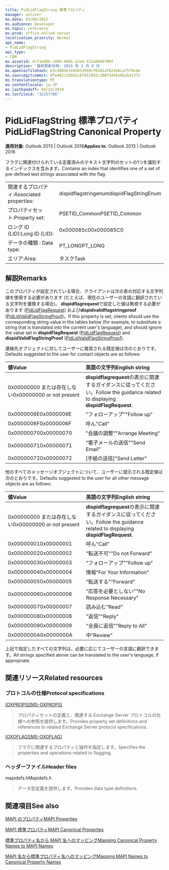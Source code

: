 ```yaml
---
title: PidLidFlagString 標準プロパティ
manager: soliver
ms.date: 03/09/2015
ms.audience: Developer
ms.topic: reference
ms.prod: office-online-server
localization_priority: Normal
api_name:
- PidLidFlagString
api_type:
- COM
ms.assetid: 4cf1e08b-c869-4965-a1e4-512a0684700f
description: '最終更新日時: 2015 年 3 月 9 日'
ms.openlocfilehash: b3cd88db7e93b53990cf0181af623ebca75f0c6e
ms.sourcegitcommit: 8fe462c32b91c87911942c188f3445e85a54137c
ms.translationtype: MT
ms.contentlocale: ja-JP
ms.lasthandoff: 04/23/2019
ms.locfileid: "32357786"
---
```

# <a name="pidlidflagstring-canonical-property"></a><span data-ttu-id="4aff5-103">PidLidFlagString 標準プロパティ</span><span class="sxs-lookup"><span data-stu-id="4aff5-103">PidLidFlagString Canonical Property</span></span>

  
  
<span data-ttu-id="4aff5-104">**適用対象**: Outlook 2013 | Outlook 2016</span><span class="sxs-lookup"><span data-stu-id="4aff5-104">**Applies to**: Outlook 2013 | Outlook 2016</span></span> 
  
<span data-ttu-id="4aff5-105">フラグに関連付けられている定義済みのテキスト文字列のセットの1つを識別するインデックスを含みます。</span><span class="sxs-lookup"><span data-stu-id="4aff5-105">Contains an index that identifies one of a set of pre-defined text strings associated with the flag.</span></span>
  
|||
|:-----|:-----|
|<span data-ttu-id="4aff5-106">関連するプロパティ:</span><span class="sxs-lookup"><span data-stu-id="4aff5-106">Associated properties:</span></span>  <br/> |<span data-ttu-id="4aff5-107">dispidflagstringenum</span><span class="sxs-lookup"><span data-stu-id="4aff5-107">dispidFlagStringEnum</span></span>  <br/> |
|<span data-ttu-id="4aff5-108">プロパティセット:</span><span class="sxs-lookup"><span data-stu-id="4aff5-108">Property set:</span></span>  <br/> |<span data-ttu-id="4aff5-109">PSETID_Common</span><span class="sxs-lookup"><span data-stu-id="4aff5-109">PSETID_Common</span></span>  <br/> |
|<span data-ttu-id="4aff5-110">ロング ID (LID):</span><span class="sxs-lookup"><span data-stu-id="4aff5-110">Long ID (LID):</span></span>  <br/> |<span data-ttu-id="4aff5-111">0x000085c0</span><span class="sxs-lookup"><span data-stu-id="4aff5-111">0x000085C0</span></span>  <br/> |
|<span data-ttu-id="4aff5-112">データの種類 : </span><span class="sxs-lookup"><span data-stu-id="4aff5-112">Data type:</span></span>  <br/> |<span data-ttu-id="4aff5-113">PT_LONG</span><span class="sxs-lookup"><span data-stu-id="4aff5-113">PT_LONG</span></span>  <br/> |
|<span data-ttu-id="4aff5-114">エリア:</span><span class="sxs-lookup"><span data-stu-id="4aff5-114">Area:</span></span>  <br/> |<span data-ttu-id="4aff5-115">タスク</span><span class="sxs-lookup"><span data-stu-id="4aff5-115">Task</span></span>  <br/> |
   
## <a name="remarks"></a><span data-ttu-id="4aff5-116">解説</span><span class="sxs-lookup"><span data-stu-id="4aff5-116">Remarks</span></span>

<span data-ttu-id="4aff5-117">このプロパティが設定されている場合、クライアントは次の表の対応する文字列値を使用する必要があります (たとえば、現在のユーザーの言語に翻訳されている文字列を置換する場合)。 **dispidflagrequest**で設定した値は無視する必要があります ([PidLidFlagRequest](pidlidflagrequest-canonical-property.md)) および**dispidvalidflagstringproof** ([PidLidValidFlagStringProof](pidlidvalidflagstringproof-canonical-property.md))。</span><span class="sxs-lookup"><span data-stu-id="4aff5-117">If this property is set, clients should use the corresponding string value in the tables below (for example, to substitute a string that is translated into the current user's language), and should ignore the value set in **dispidFlagRequest** ([PidLidFlagRequest](pidlidflagrequest-canonical-property.md)) and **dispidValidFlagStringProof** ([PidLidValidFlagStringProof](pidlidvalidflagstringproof-canonical-property.md)).</span></span> 
  
<span data-ttu-id="4aff5-118">連絡先オブジェクトに対してユーザーに推奨される既定値は次のとおりです。</span><span class="sxs-lookup"><span data-stu-id="4aff5-118">Defaults suggested to the user for contact objects are as follows:</span></span>
  
|<span data-ttu-id="4aff5-119">**値**</span><span class="sxs-lookup"><span data-stu-id="4aff5-119">**Value**</span></span>|<span data-ttu-id="4aff5-120">**英語の文字列**</span><span class="sxs-lookup"><span data-stu-id="4aff5-120">**English string**</span></span>|
|:-----|:-----|
|<span data-ttu-id="4aff5-121">0x00000000 または存在しない</span><span class="sxs-lookup"><span data-stu-id="4aff5-121">0x00000000 or not present</span></span>  <br/> | <span data-ttu-id="4aff5-122">**dispidflagrequest**の表示に関連するガイダンスに従ってください。</span><span class="sxs-lookup"><span data-stu-id="4aff5-122">Follow the guidance related to displaying **dispidFlagRequest**.</span></span>  <br/> |
|<span data-ttu-id="4aff5-123">0x0000006E</span><span class="sxs-lookup"><span data-stu-id="4aff5-123">0x0000006E</span></span>  <br/> |<span data-ttu-id="4aff5-124">"フォローアップ"</span><span class="sxs-lookup"><span data-stu-id="4aff5-124">"Follow up"</span></span>  <br/> |
|<span data-ttu-id="4aff5-125">0x0000006F</span><span class="sxs-lookup"><span data-stu-id="4aff5-125">0x0000006F</span></span>  <br/> |<span data-ttu-id="4aff5-126">呼ん</span><span class="sxs-lookup"><span data-stu-id="4aff5-126">"Call"</span></span>  <br/> |
|<span data-ttu-id="4aff5-127">0x00000070</span><span class="sxs-lookup"><span data-stu-id="4aff5-127">0x00000070</span></span>  <br/> |<span data-ttu-id="4aff5-128">"会議の調整"</span><span class="sxs-lookup"><span data-stu-id="4aff5-128">"Arrange Meeting"</span></span>  <br/> |
|<span data-ttu-id="4aff5-129">0x00000071</span><span class="sxs-lookup"><span data-stu-id="4aff5-129">0x00000071</span></span>  <br/> |<span data-ttu-id="4aff5-130">"電子メールの送信"</span><span class="sxs-lookup"><span data-stu-id="4aff5-130">"Send Email"</span></span>  <br/> |
|<span data-ttu-id="4aff5-131">0x00000072</span><span class="sxs-lookup"><span data-stu-id="4aff5-131">0x00000072</span></span>  <br/> |<span data-ttu-id="4aff5-132">[手紙の送信]</span><span class="sxs-lookup"><span data-stu-id="4aff5-132">"Send Letter"</span></span>  <br/> |
   
<span data-ttu-id="4aff5-133">他のすべてのメッセージオブジェクトについて、ユーザーに提示される既定値は次のとおりです。</span><span class="sxs-lookup"><span data-stu-id="4aff5-133">Defaults suggested to the user for all other message objects are as follows:</span></span>
  
|<span data-ttu-id="4aff5-134">**値**</span><span class="sxs-lookup"><span data-stu-id="4aff5-134">**Value**</span></span>|<span data-ttu-id="4aff5-135">**英語の文字列**</span><span class="sxs-lookup"><span data-stu-id="4aff5-135">**English string**</span></span>|
|:-----|:-----|
|<span data-ttu-id="4aff5-136">0x00000000 または存在しない</span><span class="sxs-lookup"><span data-stu-id="4aff5-136">0x00000000 or not present</span></span>  <br/> | <span data-ttu-id="4aff5-137">**dispidflagrequest**の表示に関連するガイダンスに従ってください。</span><span class="sxs-lookup"><span data-stu-id="4aff5-137">Follow the guidance related to displaying **dispidFlagRequest**.</span></span>  <br/> |
|<span data-ttu-id="4aff5-138">0x00000001</span><span class="sxs-lookup"><span data-stu-id="4aff5-138">0x00000001</span></span>  <br/> |<span data-ttu-id="4aff5-139">呼ん</span><span class="sxs-lookup"><span data-stu-id="4aff5-139">"Call"</span></span>  <br/> |
|<span data-ttu-id="4aff5-140">0x00000002</span><span class="sxs-lookup"><span data-stu-id="4aff5-140">0x00000002</span></span>  <br/> |<span data-ttu-id="4aff5-141">"転送不可"</span><span class="sxs-lookup"><span data-stu-id="4aff5-141">"Do not Forward"</span></span>  <br/> |
|<span data-ttu-id="4aff5-142">0x00000003</span><span class="sxs-lookup"><span data-stu-id="4aff5-142">0x00000003</span></span>  <br/> |<span data-ttu-id="4aff5-143">"フォローアップ"</span><span class="sxs-lookup"><span data-stu-id="4aff5-143">"Follow up"</span></span>  <br/> |
|<span data-ttu-id="4aff5-144">0x00000004</span><span class="sxs-lookup"><span data-stu-id="4aff5-144">0x00000004</span></span>  <br/> |<span data-ttu-id="4aff5-145">情報</span><span class="sxs-lookup"><span data-stu-id="4aff5-145">"For Your Information"</span></span>  <br/> |
|<span data-ttu-id="4aff5-146">0x00000005</span><span class="sxs-lookup"><span data-stu-id="4aff5-146">0x00000005</span></span>  <br/> |<span data-ttu-id="4aff5-147">"転送する"</span><span class="sxs-lookup"><span data-stu-id="4aff5-147">"Forward"</span></span>  <br/> |
|<span data-ttu-id="4aff5-148">0x00000006</span><span class="sxs-lookup"><span data-stu-id="4aff5-148">0x00000006</span></span>  <br/> |<span data-ttu-id="4aff5-149">"応答を必要としない"</span><span class="sxs-lookup"><span data-stu-id="4aff5-149">"No Response Necessary"</span></span>  <br/> |
|<span data-ttu-id="4aff5-150">0x00000007</span><span class="sxs-lookup"><span data-stu-id="4aff5-150">0x00000007</span></span>  <br/> |<span data-ttu-id="4aff5-151">読み込む</span><span class="sxs-lookup"><span data-stu-id="4aff5-151">"Read"</span></span>  <br/> |
|<span data-ttu-id="4aff5-152">0x00000008</span><span class="sxs-lookup"><span data-stu-id="4aff5-152">0x00000008</span></span>  <br/> |<span data-ttu-id="4aff5-153">"返信"</span><span class="sxs-lookup"><span data-stu-id="4aff5-153">"Reply"</span></span>  <br/> |
|<span data-ttu-id="4aff5-154">0x00000009</span><span class="sxs-lookup"><span data-stu-id="4aff5-154">0x00000009</span></span>  <br/> |<span data-ttu-id="4aff5-155">"全員に返信"</span><span class="sxs-lookup"><span data-stu-id="4aff5-155">"Reply to All"</span></span>  <br/> |
|<span data-ttu-id="4aff5-156">0x0000000A</span><span class="sxs-lookup"><span data-stu-id="4aff5-156">0x0000000A</span></span>  <br/> |<span data-ttu-id="4aff5-157">中</span><span class="sxs-lookup"><span data-stu-id="4aff5-157">"Review"</span></span>  <br/> |
   
<span data-ttu-id="4aff5-158">上記で指定したすべての文字列は、必要に応じてユーザーの言語に翻訳できます。</span><span class="sxs-lookup"><span data-stu-id="4aff5-158">All strings specified above can be translated to the user's language, if appropriate.</span></span>
  
## <a name="related-resources"></a><span data-ttu-id="4aff5-159">関連リソース</span><span class="sxs-lookup"><span data-stu-id="4aff5-159">Related resources</span></span>

### <a name="protocol-specifications"></a><span data-ttu-id="4aff5-160">プロトコルの仕様</span><span class="sxs-lookup"><span data-stu-id="4aff5-160">Protocol specifications</span></span>

<span data-ttu-id="4aff5-161">[[OXPROPS]](https://msdn.microsoft.com/library/f6ab1613-aefe-447d-a49c-18217230b148%28Office.15%29.aspx)</span><span class="sxs-lookup"><span data-stu-id="4aff5-161">[[MS-OXPROPS]](https://msdn.microsoft.com/library/f6ab1613-aefe-447d-a49c-18217230b148%28Office.15%29.aspx)</span></span>
  
> <span data-ttu-id="4aff5-162">プロパティセットの定義と、関連する Exchange Server プロトコルの仕様への参照を提供します。</span><span class="sxs-lookup"><span data-stu-id="4aff5-162">Provides property set definitions and references to related Exchange Server protocol specifications.</span></span>
    
<span data-ttu-id="4aff5-163">[[OXOFLAG]](https://msdn.microsoft.com/library/f1e50be4-ed30-4c2a-b5cb-8ff3aaaf9b91%28Office.15%29.aspx)</span><span class="sxs-lookup"><span data-stu-id="4aff5-163">[[MS-OXOFLAG]](https://msdn.microsoft.com/library/f1e50be4-ed30-4c2a-b5cb-8ff3aaaf9b91%28Office.15%29.aspx)</span></span>
  
> <span data-ttu-id="4aff5-164">フラグに関連するプロパティと操作を指定します。</span><span class="sxs-lookup"><span data-stu-id="4aff5-164">Specifies the properties and operations related to flagging.</span></span>
    
### <a name="header-files"></a><span data-ttu-id="4aff5-165">ヘッダーファイル</span><span class="sxs-lookup"><span data-stu-id="4aff5-165">Header files</span></span>

<span data-ttu-id="4aff5-166">mapidefs.h</span><span class="sxs-lookup"><span data-stu-id="4aff5-166">Mapidefs.h</span></span>
  
> <span data-ttu-id="4aff5-167">データ型定義を提供します。</span><span class="sxs-lookup"><span data-stu-id="4aff5-167">Provides data type definitions.</span></span>
    
## <a name="see-also"></a><span data-ttu-id="4aff5-168">関連項目</span><span class="sxs-lookup"><span data-stu-id="4aff5-168">See also</span></span>



[<span data-ttu-id="4aff5-169">MAPI のプロパティ</span><span class="sxs-lookup"><span data-stu-id="4aff5-169">MAPI Properties</span></span>](mapi-properties.md)
  
[<span data-ttu-id="4aff5-170">MAPI 標準プロパティ</span><span class="sxs-lookup"><span data-stu-id="4aff5-170">MAPI Canonical Properties</span></span>](mapi-canonical-properties.md)
  
[<span data-ttu-id="4aff5-171">標準プロパティ名から MAPI 名へのマッピング</span><span class="sxs-lookup"><span data-stu-id="4aff5-171">Mapping Canonical Property Names to MAPI Names</span></span>](mapping-canonical-property-names-to-mapi-names.md)
  
[<span data-ttu-id="4aff5-172">MAPI 名から標準プロパティ名へのマッピング</span><span class="sxs-lookup"><span data-stu-id="4aff5-172">Mapping MAPI Names to Canonical Property Names</span></span>](mapping-mapi-names-to-canonical-property-names.md)

